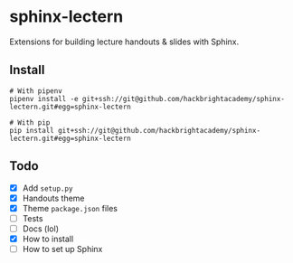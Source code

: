 # sphinx-lectern

Extensions for building lecture handouts & slides with Sphinx.

## Install

```shell
# With pipenv
pipenv install -e git+ssh://git@github.com/hackbrightacademy/sphinx-lectern.git#egg=sphinx-lectern

# With pip
pip install git+ssh://git@github.com/hackbrightacademy/sphinx-lectern.git#egg=sphinx-lectern
```

## Todo

- [x] Add `setup.py`
- [x] Handouts theme
- [x] Theme `package.json` files
- [ ] Tests
- [ ] Docs (lol)
- [x] How to install
- [ ] How to set up Sphinx
